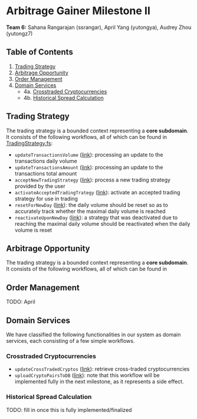 # Arbitrage Gainer Milestone II
**Team 6:** Sahana Rangarajan (ssrangar), April Yang (yutongya), Audrey Zhou (yutongz7)
## Table of Contents
1. [Trading Strategy](#trading-strategy)
2. [Arbitrage Opportunity](#positive-test-cases)
3. [Order Management](#order-management)
4. [Domain Services](#domain-services)
    - 4a. [Crosstraded Cryptocurrencies](#crosstraded-cryptocurrencies)
    - 4b. [Historical Spread Calculation](#historical-spread-calculation)

## Trading Strategy
The trading strategy is a bounded context representing a **core subdomain**. It consists of the following workflows, all of which can be found in [TradingStrategy.fs](https://github.com/yutongyaF2023/arbitragegainer/blob/main/TradingStrategy.fs):
- `updateTransactionsVolume` ([link](https://github.com/yutongyaF2023/arbitragegainer/blob/f5fc2be54374fe9191aa2a324e5f96c405b08004/TradingStrategy.fs#L128)): processing an update to the transactions daily volume
- `updateTransactionsAmount` ([link](https://github.com/yutongyaF2023/arbitragegainer/blob/main/TradingStrategy.fs#L146)): processing an update to the transactions total amount
- `acceptNewTradingStrategy` ([link](https://github.com/yutongyaF2023/arbitragegainer/blob/f5fc2be54374fe9191aa2a324e5f96c405b08004/TradingStrategy.fs#L157)): process a new trading strategy provided by the user
- `activateAcceptedTradingTrategy` ([link](https://github.com/yutongyaF2023/arbitragegainer/blob/main/TradingStrategy.fs#L171)): activate an accepted trading strategy for use in trading
- `resetForNewDay` ([link](https://github.com/yutongyaF2023/arbitragegainer/blob/main/TradingStrategy.fs#L179)): the daily volume should be reset so as to accurately track whether the maximal daily volume is reached
- `reactivateUponNewDay` ([link](https://github.com/yutongyaF2023/arbitragegainer/blob/main/TradingStrategy.fs#L189)): a strategy that was deactivated due to reaching the maximal daily volume should be reactivated when the daily volume is reset

## Arbitrage Opportunity
The trading strategy is a bounded context representing a **core subdomain**. It consists of the following workflows, all of which can be found in

## Order Management
TODO: April

## Domain Services
We have classified the following functionalities in our system as domain services, each consisting of a few simple workflows. 
### Crosstraded Cryptocurrencies
- `updateCrossTradedCryptos` ([link](https://github.com/yutongyaF2023/arbitragegainer/blob/main/CrossTradedCryptos.fs#L67)): retrieve cross-traded cryptocurrencies
- `uploadCryptoPairsToDB` ([link](https://github.com/yutongyaF2023/arbitragegainer/blob/main/CrossTradedCryptos.fs#L85)): note that this workflow will be implemented fully in the next milestone, as it represents a side effect.

### Historical Spread Calculation
TODO: fill in once this is fully implemented/finalized
